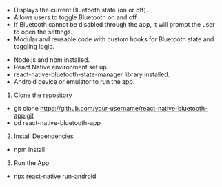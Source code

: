 <!-- Features -->
- Displays the current Bluetooth state (on or off).
- Allows users to toggle Bluetooth on and off.
- If Bluetooth cannot be disabled through the app, it will prompt the user to open the settings.
- Modular and reusable code with custom hooks for Bluetooth state and toggling logic.


<!-- Requirements -->
- Node.js and npm installed.
- React Native environment set up.
- react-native-bluetooth-state-manager library installed.
- Android device or emulator to run the app.

1. Clone the repository 
- git clone https://github.com/your-username/react-native-bluetooth-app.git
- cd react-native-bluetooth-app

2. Install Dependencies
- npm install


3. Run the App
- npx react-native run-android